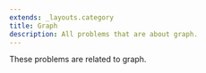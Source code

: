 ```yaml
---
extends: _layouts.category
title: Graph
description: All problems that are about graph.
---
```


These problems are related to graph.
